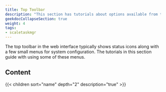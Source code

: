 ```yaml
---
title: Top Toolbar
description: "This section has tutorials about options available from the TrueNAS SCALE top toolbar."
geekdocCollapseSection: true
weight: 4
tags:
- scaletaskmgr
---
```


The top toolbar in the web interface typically shows status icons along with a few small menus for system configuration.
The tutorials in this section guide with using some of these menus.

## Content

{{< children sort="name" depth="2" description="true" >}} 
